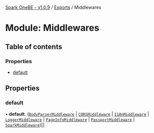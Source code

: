 [Spark OneBE - v1.0.9](../README.md) / [Exports](../modules.md) / Middlewares

# Module: Middlewares

## Table of contents

### Properties

- [default](Middlewares.md#default)

## Properties

### default

• **default**: ([`BodyParserMiddleware`](../classes/Middlewares_BodyParserMiddleware.BodyParserMiddleware.md) \| [`CORSMiddleware`](../classes/Middlewares_CORSMiddleware.CORSMiddleware.md) \| [`I18nMiddleware`](../classes/Middlewares_I18NMiddleware.I18nMiddleware.md) \| [`LoggerMiddleware`](../classes/Middlewares_LoggerMiddleware.LoggerMiddleware.md) \| [`PageInfoMiddleware`](../classes/Middlewares_PageInfoMiddleware.PageInfoMiddleware.md) \| [`PassportMiddleware`](../classes/Middlewares_PassportMiddleware.PassportMiddleware.md) \| [`SparkMiddleware`](../classes/Middlewares_SparkMiddleware.SparkMiddleware.md))[]
